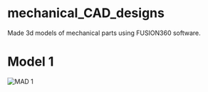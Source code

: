 # mechanical_CAD_designs
Made 3d models of mechanical parts using FUSION360 software.
# Model 1
![MAD 1](https://github.com/user-attachments/assets/93ea3c9d-dd35-43e8-979d-ab473b902e91)
